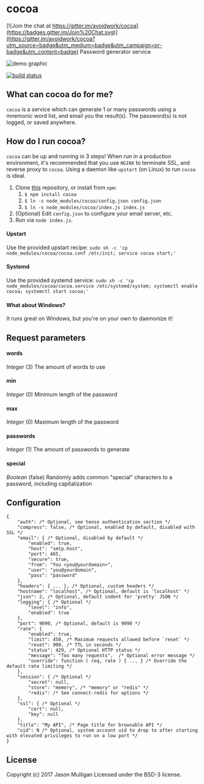 # cocoa

[![Join the chat at https://gitter.im/avoidwork/cocoa](https://badges.gitter.im/Join%20Chat.svg)](https://gitter.im/avoidwork/cocoa?utm_source=badge&utm_medium=badge&utm_campaign=pr-badge&utm_content=badge)
Password generator service

![demo graphic](https://farm6.staticflickr.com/5346/16766074333_e7702728b6_o.png "cocoa demo")

[![build status](https://secure.travis-ci.org/avoidwork/cocoa.svg)](http://travis-ci.org/avoidwork/cocoa)

## What can cocoa do for me?
`cocoa` is a service which can generate 1 or many passwords using a mnemonic word list, and email you the result(s).
The password(s) is not logged, or saved anywhere.

## How do I run cocoa?
`cocoa` can be up and running in 3 steps! When run in a production environment, it's recommended that you use `NGINX`
to terminate SSL, and reverse proxy to `cocoa`. Using a daemon like `upstart` (on Linux) to run `cocoa` is ideal. 

1.  Clone [this](https://github.com/avoidwork/cocoa) repository, or install from `npm`:
    1.  `$ npm install cocoa`
    2.  `$ ln -s node_modules/cocoa/config.json config.json`
    3.  `$ ln -s node_modules/cocoa/index.js index.js`
2.  (Optional) Edit `config.json` to configure your email server, etc.
3.  Run via `node index.js`.

#### Upstart
Use the provided upstart recipe: `sudo sh -c 'cp node_modules/cocoa/cocoa.conf /etc/init; service cocoa start;'`

#### Systemd
Use the provided systemd service: `sudo sh -c 'cp node_modules/cocoa/cocoa.service /etc/systemd/system; systemctl enable cocoa; systemctl start cocoa;'`

#### What about Windows?
It runs great on Windows, but you're on your own to daemonize it!

## Request parameters
#### words
_Integer_ (3)
The amount of words to use

#### min
_Integer_ (0)
Minimum length of the password

#### max
_Integer_ (0)
Maximum length of the password

#### passwords
_Integer_ (1)
The amount of passwords to generate

#### special
_Boolean_ (false)
Randomly adds common "special" characters to a password, including capitalization

## Configuration
``` 
{
    "auth": /* Optional, see tenso authentication section */
    "compress": false, /* Optional, enabled by default, disabled with SSL */
    "email": { /* Optional, disabled by default */
        "enabled": true,
        "host": "smtp.host",
        "port": 465,
        "secure": true,
        "from": "You <you@yourdomain>",
        "user": "you@yourdomain",
        "pass": "password"
    },
    "headers": { ... }, /* Optional, custom headers */
    "hostname": "localhost", /* Optional, default is 'localhost' */
    "json": 2, /* Optional, default indent for 'pretty' JSON */
    "logging": { /* Optional */
        "level": "info",
        "enabled": true
    },
    "port": 9090, /* Optional, default is 9090 */
    "rate": {
        "enabled": true,
        "limit": 450, /* Maximum requests allowed before `reset` */
        "reset": 900, /* TTL in seconds */
        "status": 429, /* Optional HTTP status */
        "message": "Too many requests",  /* Optional error message */
        "override": function ( req, rate ) { ... } /* Override the default rate limiting */
    },
    "session": { /* Optional */
        "secret": null,
        "store": "memory", /* "memory" or "redis" */
        "redis": /* See connect-redis for options */
    },
    "ssl": { /* Optional */
        "cert": null,
        "key": null
    },
    "title": "My API", /* Page title for browsable API */
    "uid": N /* Optional, system account uid to drop to after starting with elevated privileges to run on a low port */
}
```


## License
Copyright (c) 2017 Jason Mulligan
Licensed under the BSD-3 license.
